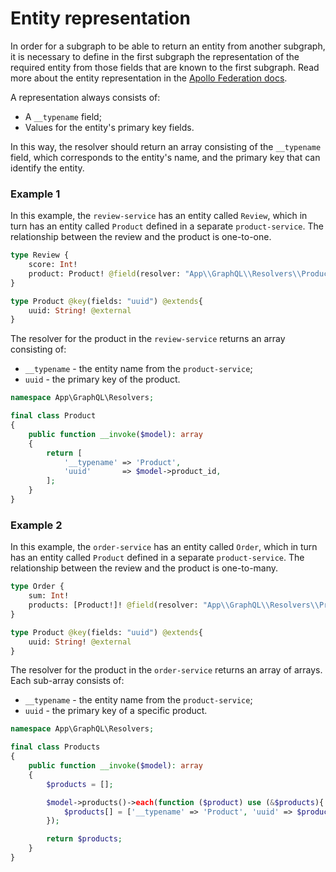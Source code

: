 # Entity representation

In order for a subgraph to be able to return an entity from another subgraph, it is necessary to define in the first
subgraph the representation of the required entity from those fields that are known to the first subgraph.
Read more about the entity representation in the [Apollo Federation docs](https://www.apollographql.com/docs/federation/v1/entities/#entity-representations).

A representation always consists of:
- A `__typename` field;
- Values for the entity's primary key fields.

In this way, the resolver should return an array consisting of the `__typename` field, which corresponds to the entity's
name, and the primary key that can identify the entity.

### Example 1

In this example, the `review-service` has an entity called `Review`, which in turn has an entity called `Product`
defined in a separate `product-service`. The relationship between the review and the product is one-to-one.

```graphql
type Review {
    score: Int!
    product: Product! @field(resolver: "App\\GraphQL\\Resolvers\\Product")
}

type Product @key(fields: "uuid") @extends{
    uuid: String! @external
}
```

The resolver for the product in the `review-service` returns an array consisting of:
- `__typename` - the entity name from the `product-service`;
- `uuid` - the primary key of the product.

```php
namespace App\GraphQL\Resolvers;

final class Product
{
    public function __invoke($model): array
    {
        return [
            '__typename' => 'Product',
            'uuid'       => $model->product_id,
        ];
    }
}
```

### Example 2

In this example, the `order-service` has an entity called `Order`, which in turn has an entity called `Product`
defined in a separate `product-service`. The relationship between the review and the product is one-to-many.

```graphql
type Order {
    sum: Int!
    products: [Product!]! @field(resolver: "App\\GraphQL\\Resolvers\\Products")
}

type Product @key(fields: "uuid") @extends{
    uuid: String! @external
}
```

The resolver for the product in the `order-service` returns an array of arrays. Each sub-array consists of:
- `__typename` - the entity name from the `product-service`;
- `uuid` - the primary key of a specific product.

```php
namespace App\GraphQL\Resolvers;

final class Products
{
    public function __invoke($model): array
    {
        $products = [];

        $model->products()->each(function ($product) use (&$products){
            $products[] = ['__typename' => 'Product', 'uuid' => $product->id];
        });

        return $products;
    }
}
```
